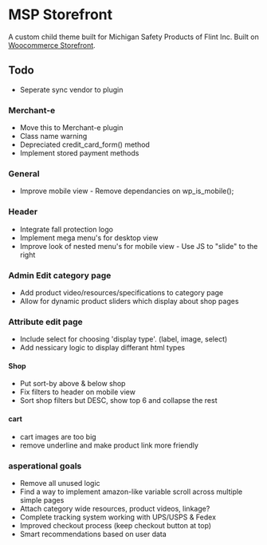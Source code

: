 # MSP Storefront
A custom child theme built for Michigan Safety Products of Flint Inc. Built on [Woocommerce Storefront](https://github.com/woocommerce/storefront).

## Todo
- Seperate sync vendor to plugin

### Merchant-e
- Move this to Merchant-e plugin
- Class name warning
- Depreciated credit_card_form() method
- Implement stored payment methods

### General
- Improve mobile view - Remove dependancies on wp_is_mobile();

### Header
- Integrate fall protection logo
- Implement mega menu's for desktop view
- Improve look of nested menu's for mobile view - Use JS to "slide" to the right

### Admin Edit category page
- Add product video/resources/specifications to category page
- Allow for dynamic product sliders which display about shop pages

### Attribute edit page
- Include select for choosing 'display type'. (label, image, select)
- Add nessicary logic to display differant html types

#### Shop
- Put sort-by above & below shop
- Fix filters to header on mobile view
- Sort shop filters but DESC, show top 6 and collapse the rest

#### cart
- cart images are too big
- remove underline and make product link more friendly

### asperational goals
- Remove all unused logic
- Find a way to implement amazon-like variable scroll across multiple simple pages
- Attach category wide resources, product videos, linkage?
- Complete tracking system working with UPS/USPS & Fedex
- Improved checkout process (keep checkout button at top)
- Smart recommendations based on user data
